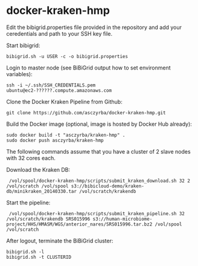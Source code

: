 docker-kraken-hmp
=================

Edit the bibigrid.properties file provided in the repository and add your ceredentials and
path to your SSH key file.

Start bibigrid:

    bibigrid.sh -u USER -c -o bibigrid.properties

Login to master node (see BiBiGrid output how to set environment variables):

    ssh -i ~/.ssh/SSH_CREDENTIALS.pem ubuntu@ec2-??????.compute.amazonaws.com

Clone the Docker Kraken Pipeline from Github:

    git clone https://github.com/asczyrba/docker-kraken-hmp.git

Build the Docker image (optional, image is hosted by Docker Hub already):

    sudo docker build -t "asczyrba/kraken-hmp" .
    sudo docker push asczyrba/kraken-hmp

The following commands assume that you have a cluster of 2 slave nodes with 32 cores each.

Download the Kraken DB:

     /vol/spool/docker-kraken-hmp/scripts/submit_kraken_download.sh 32 2 /vol/scratch /vol/spool s3://bibicloud-demo/kraken-db/minikraken_20140330.tar /vol/scratch/krakendb

Start the pipeline:

     /vol/spool/docker-kraken-hmp/scripts/submit_kraken_pipeline.sh 32 /vol/scratch/krakendb SRS015996 s3://human-microbiome-project/HHS/HMASM/WGS/anterior_nares/SRS015996.tar.bz2 /vol/spool /vol/scratch

After logout, terminate the BiBiGrid cluster:

    bibigrid.sh -l
    bibigrid.sh -t CLUSTERID
    


